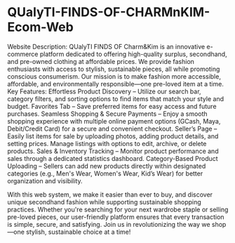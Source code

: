 # QUalyTI-FINDS-OF-CHARMnKIM-Ecom-Web

Website Description:
	QUalyTI FINDS OF Charm&Kim is an innovative e-commerce platform dedicated to offering high-quality surplus, secondhand, and pre-owned clothing at affordable prices. We provide fashion enthusiasts with access to stylish, sustainable pieces, all while promoting conscious consumerism. Our mission is to make fashion more accessible, affordable, and environmentally responsible—one pre-loved item at a time.
Key Features:
  Effortless Product Discovery – Utilize our search bar, category filters, and sorting options to find items that match your style and budget.
  Favorites Tab – Save preferred items for easy access and future purchases.
  Seamless Shopping & Secure Payments – Enjoy a smooth shopping experience with multiple online payment options (GCash, Maya, Debit/Credit Card) for a secure and convenient checkout.
  Seller’s Page – Easily list items for sale by uploading photos, adding product details, and setting prices. Manage listings with options to edit, archive, or delete products.
  Sales & Inventory Tracking – Monitor product performance and sales through a dedicated statistics dashboard.
  Category-Based Product Uploading – Sellers can add new products directly within designated categories (e.g., Men's Wear, Women's Wear, Kid’s Wear) for better organization and visibility.
  
With this web system, we make it easier than ever to buy, and discover unique secondhand fashion while supporting sustainable shopping practices. Whether you're searching for your next wardrobe staple or selling pre-loved pieces, our user-friendly platform ensures that every transaction is simple, secure, and satisfying. Join us in revolutionizing the way we shop—one stylish, sustainable choice at a time!
